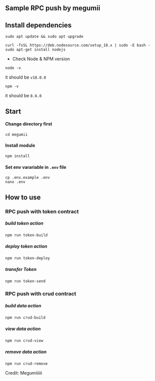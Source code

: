 ## Sample RPC push by megumii

## Install  dependencies

```
sudo apt update && sudo apt upgrade
```
```
curl -fsSL https://deb.nodesource.com/setup_18.x | sudo -E bash -
sudo apt-get install nodejs
```

- Check Node & NPM version

```
node -v
```
it should be `v18.0.0`

```
npm -v
```
it should be `8.6.0`


## Start

#### Change directory first

```
cd megumii
```

#### Install module
```
npm install
```

#### Set  env varariable in `.env` file

```
cp .env.example .env
nano .env
```

## How to use

### RPC push with token contract
##### **build** token action
```
npm run token-build
```

##### **deploy** token action
```
npm run token-deploy
```

##### **transfer** Token
```
npm run token-send
```

### RPC push with crud contract
##### **build** data action
```
npm run crud-build
```

##### **view** data action
```
npm run crud-view
```


##### **remove** data action
```
npm run crud-remove
```


Credit: Megumiiiiii
